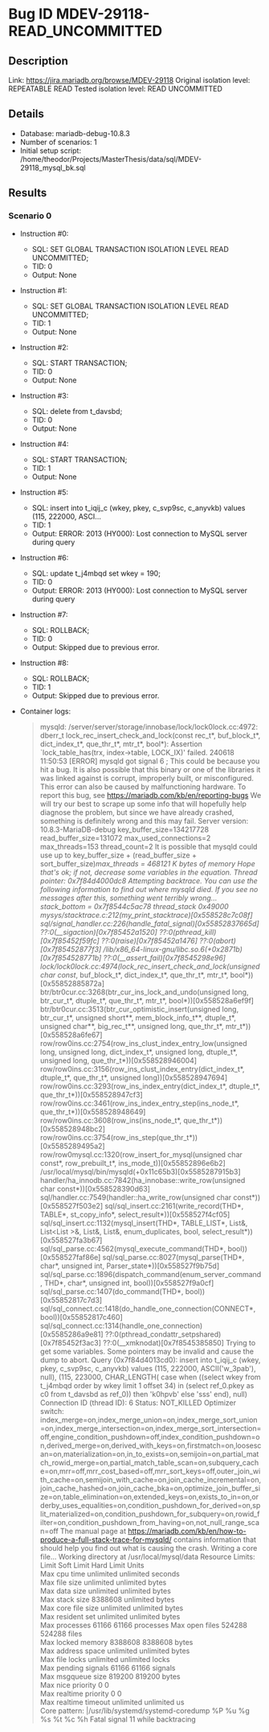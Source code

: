 # Bug ID MDEV-29118-READ_UNCOMMITTED

## Description

Link:                     https://jira.mariadb.org/browse/MDEV-29118
Original isolation level: REPEATABLE READ
Tested isolation level:   READ UNCOMMITTED


## Details
 * Database: mariadb-debug-10.8.3
 * Number of scenarios: 1
 * Initial setup script: /home/theodor/Projects/MasterThesis/data/sql/MDEV-29118_mysql_bk.sql

## Results
### Scenario 0
 * Instruction #0:
     - SQL:  SET GLOBAL TRANSACTION ISOLATION LEVEL READ UNCOMMITTED;
     - TID: 0
     - Output: None
 * Instruction #1:
     - SQL:  SET GLOBAL TRANSACTION ISOLATION LEVEL READ UNCOMMITTED;
     - TID: 1
     - Output: None
 * Instruction #2:
     - SQL:  START TRANSACTION;
     - TID: 0
     - Output: None
 * Instruction #3:
     - SQL:  delete from t_davsbd;
     - TID: 0
     - Output: None
 * Instruction #4:
     - SQL:  START TRANSACTION;
     - TID: 1
     - Output: None
 * Instruction #5:
     - SQL:  insert into t_iqij_c (wkey, pkey, c_svp9sc, c_anyvkb) values (115, 222000, ASCI...
     - TID: 1
     - Output: ERROR: 2013 (HY000): Lost connection to MySQL server during query
 * Instruction #6:
     - SQL:  update t_j4mbqd set wkey = 190;
     - TID: 0
     - Output: ERROR: 2013 (HY000): Lost connection to MySQL server during query
 * Instruction #7:
     - SQL:  ROLLBACK;
     - TID: 0
     - Output: Skipped due to previous error.
 * Instruction #8:
     - SQL:  ROLLBACK;
     - TID: 1
     - Output: Skipped due to previous error.

 * Container logs:
   > mysqld: /server/server/storage/innobase/lock/lock0lock.cc:4972: dberr_t lock_rec_insert_check_and_lock(const rec_t*, buf_block_t*, dict_index_t*, que_thr_t*, mtr_t*, bool*): Assertion `lock_table_has(trx, index->table, LOCK_IX)' failed.
   > 240618 11:50:53 [ERROR] mysqld got signal 6 ;
   > This could be because you hit a bug. It is also possible that this binary
   > or one of the libraries it was linked against is corrupt, improperly built,
   > or misconfigured. This error can also be caused by malfunctioning hardware.
   > To report this bug, see https://mariadb.com/kb/en/reporting-bugs
   > We will try our best to scrape up some info that will hopefully help
   > diagnose the problem, but since we have already crashed, 
   > something is definitely wrong and this may fail.
   > Server version: 10.8.3-MariaDB-debug
   > key_buffer_size=134217728
   > read_buffer_size=131072
   > max_used_connections=2
   > max_threads=153
   > thread_count=2
   > It is possible that mysqld could use up to 
   > key_buffer_size + (read_buffer_size + sort_buffer_size)*max_threads = 468121 K  bytes of memory
   > Hope that's ok; if not, decrease some variables in the equation.
   > Thread pointer: 0x7f84d4000dc8
   > Attempting backtrace. You can use the following information to find out
   > where mysqld died. If you see no messages after this, something went
   > terribly wrong...
   > stack_bottom = 0x7f8544c5ac78 thread_stack 0x49000
   > mysys/stacktrace.c:212(my_print_stacktrace)[0x558528c7c08f]
   > sql/signal_handler.cc:226(handle_fatal_signal)[0x55852837665d]
   > ??:0(__sigaction)[0x7f85452a1520]
   > ??:0(pthread_kill)[0x7f85452f59fc]
   > ??:0(raise)[0x7f85452a1476]
   > ??:0(abort)[0x7f85452877f3]
   > /lib/x86_64-linux-gnu/libc.so.6(+0x2871b)[0x7f854528771b]
   > ??:0(__assert_fail)[0x7f8545298e96]
   > lock/lock0lock.cc:4974(lock_rec_insert_check_and_lock(unsigned char const*, buf_block_t*, dict_index_t*, que_thr_t*, mtr_t*, bool*))[0x55852885872a]
   > btr/btr0cur.cc:3268(btr_cur_ins_lock_and_undo(unsigned long, btr_cur_t*, dtuple_t*, que_thr_t*, mtr_t*, bool*))[0x558528a6ef9f]
   > btr/btr0cur.cc:3513(btr_cur_optimistic_insert(unsigned long, btr_cur_t*, unsigned short**, mem_block_info_t**, dtuple_t*, unsigned char**, big_rec_t**, unsigned long, que_thr_t*, mtr_t*))[0x558528a6fe67]
   > row/row0ins.cc:2754(row_ins_clust_index_entry_low(unsigned long, unsigned long, dict_index_t*, unsigned long, dtuple_t*, unsigned long, que_thr_t*))[0x558528946004]
   > row/row0ins.cc:3156(row_ins_clust_index_entry(dict_index_t*, dtuple_t*, que_thr_t*, unsigned long))[0x558528947694]
   > row/row0ins.cc:3293(row_ins_index_entry(dict_index_t*, dtuple_t*, que_thr_t*))[0x558528947cf3]
   > row/row0ins.cc:3461(row_ins_index_entry_step(ins_node_t*, que_thr_t*))[0x558528948649]
   > row/row0ins.cc:3608(row_ins(ins_node_t*, que_thr_t*))[0x558528948bc2]
   > row/row0ins.cc:3754(row_ins_step(que_thr_t*))[0x5585289495a2]
   > row/row0mysql.cc:1320(row_insert_for_mysql(unsigned char const*, row_prebuilt_t*, ins_mode_t))[0x55852896e6b2]
   > /usr/local/mysql/bin/mysqld(+0x11c65b3)[0x5585287915b3]
   > handler/ha_innodb.cc:7842(ha_innobase::write_row(unsigned char const*))[0x558528390d63]
   > sql/handler.cc:7549(handler::ha_write_row(unsigned char const*))[0x558527f503e2]
   > sql/sql_insert.cc:2161(write_record(THD*, TABLE*, st_copy_info*, select_result*))[0x558527f4cf05]
   > sql/sql_insert.cc:1132(mysql_insert(THD*, TABLE_LIST*, List<Item>&, List<List<Item> >&, List<Item>&, List<Item>&, enum_duplicates, bool, select_result*))[0x558527fa3b67]
   > sql/sql_parse.cc:4562(mysql_execute_command(THD*, bool))[0x558527faf86e]
   > sql/sql_parse.cc:8027(mysql_parse(THD*, char*, unsigned int, Parser_state*))[0x558527f9b75d]
   > sql/sql_parse.cc:1896(dispatch_command(enum_server_command, THD*, char*, unsigned int, bool))[0x558527f9a0cf]
   > sql/sql_parse.cc:1407(do_command(THD*, bool))[0x55852817c7d3]
   > sql/sql_connect.cc:1418(do_handle_one_connection(CONNECT*, bool))[0x55852817c460]
   > sql/sql_connect.cc:1314(handle_one_connection)[0x5585286a9e81]
   > ??:0(pthread_condattr_setpshared)[0x7f85452f3ac3]
   > ??:0(__xmknodat)[0x7f8545385850]
   > Trying to get some variables.
   > Some pointers may be invalid and cause the dump to abort.
   > Query (0x7f84d4013cd0): insert into t_iqij_c (wkey, pkey, c_svp9sc, c_anyvkb) values (115, 222000, ASCII('w_3pab'), null), (115, 223000, CHAR_LENGTH( case when ((select wkey from t_j4mbqd order by wkey limit 1 offset 34) in (select ref_0.pkey as c0 from t_davsbd as ref_0)) then 'k0hpvb' else 'sss' end), null)
   > Connection ID (thread ID): 6
   > Status: NOT_KILLED
   > Optimizer switch: index_merge=on,index_merge_union=on,index_merge_sort_union=on,index_merge_intersection=on,index_merge_sort_intersection=off,engine_condition_pushdown=off,index_condition_pushdown=on,derived_merge=on,derived_with_keys=on,firstmatch=on,loosescan=on,materialization=on,in_to_exists=on,semijoin=on,partial_match_rowid_merge=on,partial_match_table_scan=on,subquery_cache=on,mrr=off,mrr_cost_based=off,mrr_sort_keys=off,outer_join_with_cache=on,semijoin_with_cache=on,join_cache_incremental=on,join_cache_hashed=on,join_cache_bka=on,optimize_join_buffer_size=on,table_elimination=on,extended_keys=on,exists_to_in=on,orderby_uses_equalities=on,condition_pushdown_for_derived=on,split_materialized=on,condition_pushdown_for_subquery=on,rowid_filter=on,condition_pushdown_from_having=on,not_null_range_scan=off
   > The manual page at https://mariadb.com/kb/en/how-to-produce-a-full-stack-trace-for-mysqld/ contains
   > information that should help you find out what is causing the crash.
   > Writing a core file...
   > Working directory at /usr/local/mysql/data
   > Resource Limits:
   > Limit                     Soft Limit           Hard Limit           Units     
   > Max cpu time              unlimited            unlimited            seconds   
   > Max file size             unlimited            unlimited            bytes     
   > Max data size             unlimited            unlimited            bytes     
   > Max stack size            8388608              unlimited            bytes     
   > Max core file size        unlimited            unlimited            bytes     
   > Max resident set          unlimited            unlimited            bytes     
   > Max processes             61166                61166                processes 
   > Max open files            524288               524288               files     
   > Max locked memory         8388608              8388608              bytes     
   > Max address space         unlimited            unlimited            bytes     
   > Max file locks            unlimited            unlimited            locks     
   > Max pending signals       61166                61166                signals   
   > Max msgqueue size         819200               819200               bytes     
   > Max nice priority         0                    0                    
   > Max realtime priority     0                    0                    
   > Max realtime timeout      unlimited            unlimited            us        
   > Core pattern: |/usr/lib/systemd/systemd-coredump %P %u %g %s %t %c %h
   > Fatal signal 11 while backtracing
